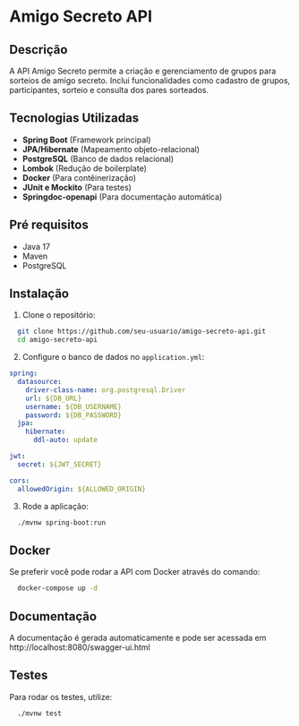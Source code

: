 # Amigo Secreto API

## Descrição

A API Amigo Secreto permite a criação e gerenciamento de grupos para sorteios de amigo secreto. Inclui funcionalidades
como cadastro de grupos, participantes, sorteio e consulta dos pares sorteados.

## Tecnologias Utilizadas

- **Spring Boot** (Framework principal)
- **JPA/Hibernate** (Mapeamento objeto-relacional)
- **PostgreSQL** (Banco de dados relacional)
- **Lombok** (Redução de boilerplate)
- **Docker** (Para contêinerização)
- **JUnit e Mockito** (Para testes)
- **Springdoc-openapi** (Para documentação automática)

## Pré requisitos

- Java 17
- Maven
- PostgreSQL

## Instalação

1. Clone o repositório:

```sh
  git clone https://github.com/seu-usuario/amigo-secreto-api.git
  cd amigo-secreto-api
```

2. Configure o banco de dados no `application.yml`:

```yml
spring:
  datasource:
    driver-class-name: org.postgresql.Driver
    url: ${DB_URL}
    username: ${DB_USERNAME}
    password: ${DB_PASSWORD}
  jpa:
    hibernate:
      ddl-auto: update

jwt:
  secret: ${JWT_SECRET}

cors:
  allowedOrigin: ${ALLOWED_ORIGIN}
```

3. Rode a aplicação:

```sh
  ./mvnw spring-boot:run
```

## Docker

Se preferir você pode rodar a API com Docker através do comando:

```sh
  docker-compose up -d
```

## Documentação

A documentação é gerada automaticamente e pode ser acessada em http://localhost:8080/swagger-ui.html

## Testes

Para rodar os testes, utilize:

```sh
  ./mvnw test
```

